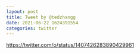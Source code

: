 ```yaml
--- 
layout: post 
title: Tweet by @tedzhangg 
date: 2021-06-22 1624391554 
categories: twitter 
--- 
```

https://twitter.com/o/status/1407426283890429961